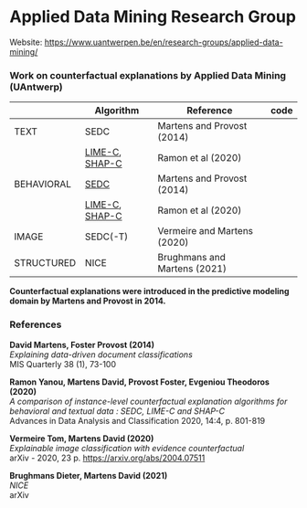 # Applied Data Mining Research Group
Website: https://www.uantwerpen.be/en/research-groups/applied-data-mining/


### Work on counterfactual explanations by Applied Data Mining (UAntwerp)


|| Algorithm | Reference | code |
|-|-|-|-|
|TEXT| SEDC | Martens and Provost (2014)| |
|| [LIME-C](https://github.com/ADMAntwerp/LimeCounterfactual), [SHAP-C](https://github.com/ADMAntwerp/ShapCounterfactual) | Ramon et al (2020)| |
|BEHAVIORAL| [SEDC](https://github.com/ADMAntwerp/edc) | Martens and Provost (2014)| |
|| [LIME-C](https://github.com/ADMAntwerp/LimeCounterfactual), [SHAP-C](https://github.com/ADMAntwerp/ShapCounterfactual)| Ramon et al (2020)| |
|IMAGE| SEDC(-T)| Vermeire and Martens (2020)| |
|STRUCTURED| NICE  | Brughmans and Martens (2021)| |

**Counterfactual explanations were introduced in the predictive modeling domain by Martens and Provost in 2014.**


### References

**David Martens, Foster Provost (2014)** <br>
*Explaining data-driven document classifications* <br>
MIS Quarterly 38 (1), 73-100

**Ramon Yanou, Martens David, Provost Foster, Evgeniou Theodoros (2020)** <br>
*A comparison of instance-level counterfactual explanation algorithms for behavioral and textual data : SEDC, LIME-C and SHAP-C* <br>
Advances in Data Analysis and Classification 2020, 14:4, p. 801-819

**Vermeire Tom, Martens David (2020)** <br>
*Explainable image classification with evidence counterfactual* <br>
arXiv - 2020, 23 p. https://arxiv.org/abs/2004.07511

**Brughmans Dieter, Martens David (2021)** <br>
*NICE* <br>
arXiv
